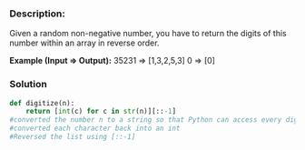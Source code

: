 ### Description:
Given a random non-negative number, you have to return the digits of this number within an array in reverse order.

**Example (Input => Output):**
35231 => [1,3,2,5,3]
0     => [0]

### Solution 
```Python
def digitize(n):
    return [int(c) for c in str(n)][::-1] 
#converted the number n to a string so that Python can access every digit
#converted each character back into an int 
#Reversed the list using [::-1] 
